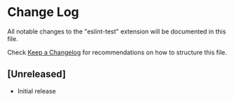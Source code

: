 # Change Log

All notable changes to the "eslint-test" extension will be documented in this file.

Check [Keep a Changelog](http://keepachangelog.com/) for recommendations on how to structure this file.

## [Unreleased]

- Initial release